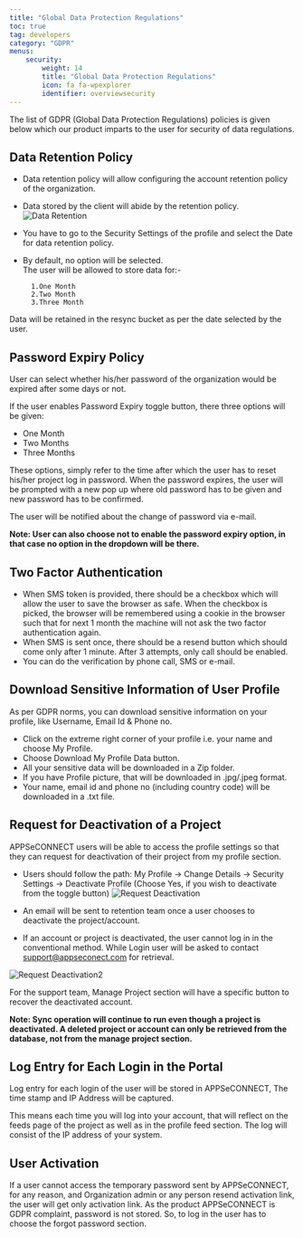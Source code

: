 ```yaml
---
title: "Global Data Protection Regulations"
toc: true
tag: developers
category: "GDPR"
menus: 
    security:
        weight: 14
        title: "Global Data Protection Regulations"
        icon: fa fa-wpexplorer
        identifier: overviewsecurity
---
```


The list of GDPR (Global Data Protection Regulations) policies is given below which  our product imparts to the user
for security of data regulations.

## Data Retention Policy

* Data retention policy will allow configuring the account retention policy of the organization.   
* Data stored by the client will abide by the retention policy.    
 ![Data Retention](../../staticfiles/security/media/data-retention.png)
* You have to go to the Security Settings of the profile and select the Date for data retention policy.
* By default, no option will be selected.   
The user will be allowed to store data for:-   

        1.One Month  
        2.Two Month  
        3.Three Month  

Data will be retained in the resync bucket as per the date selected by the user.
## Password Expiry Policy

User can select whether his/her password of the organization would be expired after some days or not. 

If the user enables Password Expiry toggle button, there three options will be given:
* One Month
* Two Months
* Three Months

These options, simply refer to the time after which the user has to reset his/her project log in password.
When the password expires, the user will be prompted with a new pop up where old password has to be given and new password has to be confirmed.

The user will be notified about the change of password via e-mail.

**Note: User can also choose not to enable the password expiry option, in that case no option in the dropdown will be there.**

## Two Factor Authentication

* When SMS token is provided, there should be a checkbox which will allow the user to save the browser as safe. When the checkbox is picked, the browser will be remembered using a cookie in the browser such that for next 1 month the machine will not ask the two factor authentication again.
* When SMS is sent once, there should be a resend button which should come only after 1 minute. After 3 attempts, only call should be enabled.
* You can do the verification by phone call, SMS or e-mail.

## Download Sensitive Information of User Profile

As per GDPR norms, you can download sensitive information on your profile, like Username, Email Id & Phone no.

* Click on the extreme right corner of your profile i.e. your name and choose My Profile.
* Choose Download My Profile Data button.
* All your sensitive data will be downloaded in a Zip folder.
* If you have Profile picture, that will be downloaded in .jpg/.jpeg format.
* Your name, email id and phone no (including country code) will be downloaded in a .txt file.

## Request for Deactivation of a Project

APPSeCONNECT users will be able to access the profile settings so that they can request for deactivation of their project from my profile section.
* Users should follow the path: My Profile -> Change Details -> Security Settings -> Deactivate Profile (Choose Yes, if you wish to deactivate from the toggle button)
![Request Deactivation](../../staticfiles/security/media/request-deactivation.png)  
* An email will be sent to retention team once a user chooses to deactivate the project/account.

* If an account or project is deactivated, the user cannot log in in the conventional method. While Login user will be asked to contact support@appseconect.com for retrieval.

![Request Deactivation2](../../staticfiles/security/media/request-deactivation2.png)  

For the support team, Manage Project section will have a specific button to recover the deactivated account.


**Note: Sync operation will continue to run even though a project is deactivated. 
A deleted project or account can only be retrieved from the database, not from 
the manage project section.**

## Log Entry for Each Login in the Portal


Log entry for each login of the user will be stored in APPSeCONNECT, The time stamp and IP Address will be captured.

This means each time you will log into your account, that will reflect on the feeds page of the project as well as in the profile feed section.
The log will consist of the IP address of your system.

## User Activation

If a user cannot access the temporary password sent by APPSeCONNECT, for any reason, and Organization admin or
any person resend activation link, the user will get only activation link. As the product APPSeCONNECT is GDPR
complaint, password is not stored. So, to log in the user has to choose the forgot password section.






